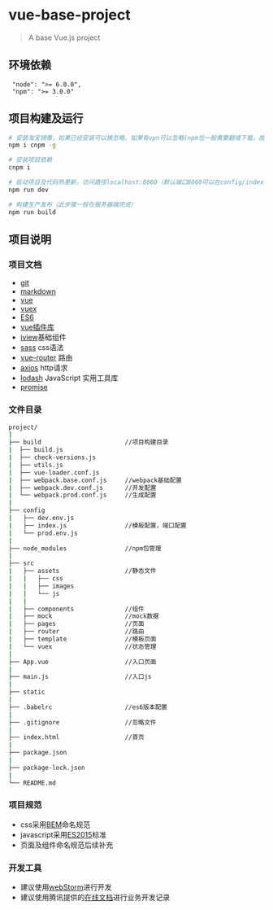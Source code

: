 # vue-base-project

> A base Vue.js project

## 环境依赖

```
 "node": ">= 6.0.0",
 "npm": ">= 3.0.0"
```

## 项目构建及运行

``` bash
# 安装淘宝镜像，如果已经安装可以换忽略，如果有vpn可以忽略(npm包一般需要翻墙下载，故选择淘宝镜像安装)
npm i cnpm -g

# 安装项目依赖
cnpm i

# 启动项目及代码热更新，访问路径localhost:8080（默认端口8080可以在config/index.js修改端口）
npm run dev

# 构建生产发布（此步骤一般在服务器端完成）
npm run build

```

## 项目说明

### 项目文档

- [git](https://progit.bootcss.com/)
- [markdown](https://www.appinn.com/markdown/)
- [vue](https://cn.vuejs.org/v2/guide/)
- [vuex](https://vuex.vuejs.org/zh-cn/)
- [ES6](http://es6.ruanyifeng.com/) 
- [vue插件库](https://www.awesomes.cn/subject/vue#%E5%BA%94%E7%94%A8-%E6%A1%86%E6%9E%B6)
- [iview](https://www.iviewui.com/docs/guide/install)基础组件
- [sass](https://www.sass.hk/docs/) css语法
- [vue-router](https://router.vuejs.org/zh-cn/) 路由
- [axios](https://github.com/axios/axios) http请求
- [lodash](https://www.lodashjs.com/) JavaScript 实用工具库
- [promise](http://liubin.org/promises-book/)

### 文件目录

```bash
project/
|
├── build                       //项目构建目录
|  ├── build.js
|  ├── check-versions.js
|  ├── utils.js
|  ├── vue-loader.conf.js       
|  ├── webpack.base.conf.js     //webpack基础配置
|  ├── webpack.dev.conf.js      //开发配置
|  └── webpack.prod.conf.js     //生成配置
|
├── config
|   ├── dev.env.js
|   ├── index.js                //模板配置，端口配置
|   └── prod.env.js
|
├── node_modules                //npm包管理
|
├── src                        
|   ├── assets                  //静态文件
|   |   ├── css   
|   |   ├── images
|   |   └── js
|   |
|   ├── components              //组件
|   ├── mock                    //mock数据  
|   ├── pages                   //页面
|   ├── router                  //路由
|   ├── template                //模板页面
|   └── vuex                    //状态管理
| 
├── App.vue                     //入口页面
|
├── main.js                     //入口js
|
├── static
|
├── .babelrc                    //es6版本配置
|
├── .gitignore                  //忽略文件
|
├── index.html                  //首页
|
├── package.json                
|
├── package-lock.json
|
└── README.md
```

### 项目规范

- css采用[BEM](https://www.w3cplus.com/css/bem-definitions.html)命名规范
- javascript采用[ES2015](http://babeljs.io/learn-es2015/)标准
- 页面及组件命名规范后续补充

### 开发工具

- 建议使用[webStorm](http://www.jetbrains.com/webstorm/)进行开发
- 建议使用腾讯提供的[在线文档](https://363420113.docs.qq.com/QZADuvFTZJl#BB08J2)进行业务开发记录
